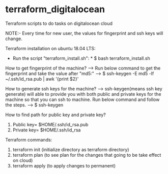 # terraform_digitalocean
Terraform scripts to do tasks on digitalocean cloud

NOTE:- Every time for new user, the values for fingerprint and ssh keys will change.

Terraform installation on ubuntu 18.04 LTS:
* Run the script "terraform_install.sh":
	                                * $ bash terraform_install.sh

How to get fingerprint of the machine?
--> Run below command to get the fingerprint and take the value after "md5:"
	--> $ ssh-keygen -E md5 -lf ~/.ssh/id_rsa.pub | awk '{print $2}'

How to generate ssh keys for the machine?
--> ssh-keygen(means ssh key generate) will able to provide you with both public and private keys for the machine so that you can ssh to machine. Run below command and follow the steps.
	--> $ ssh-keygen

How to find path for public key and private key?
1. Public key= $HOME/.ssh/id_rsa.pub
2. Private key= $HOME/.ssh/id_rsa


Terraform commands:
1. terraform init (initialize directory as terraform directory)
2. terraform plan (to see plan for the changes that going to be take effect on cloud)
3. terraform apply (to apply changes to permanent)

